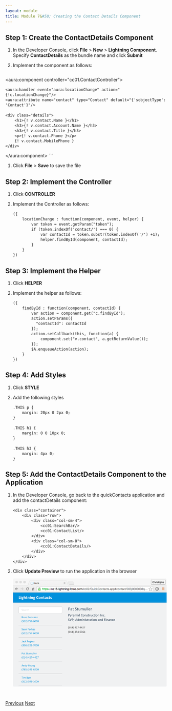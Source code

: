 ```yaml
---
layout: module
title: Module 7&#58; Creating the Contact Details Component
---
```


## Step 1: Create the ContactDetails Component

1. In the Developer Console, click **File** > **New** > **Lightning Component**. Specify **ContactDetails** as the bundle name and click **Submit**

1. Implement the component as follows:

    ```
<aura:component controller="cc01.ContactController">

    <aura:handler event="aura:locationChange" action="{!c.locationChange}"/>
    <aura:attribute name="contact" type="Contact" default="{'sobjectType': 'Contact'}"/>

    <div class="details">
        <h1>{! v.contact.Name }</h1>
        <h3>{! v.contact.Account.Name }</h3>
        <h3>{! v.contact.Title }</h3>
        <p>{! v.contact.Phone }</p>
        {! v.contact.MobilePhone }
    </div>

</aura:component>
    ```

1. Click **File** > **Save** to save the file


## Step 2: Implement the Controller

1. Click **CONTROLLER**


1. Implement the Controller as follows:

    ```
    ({
        locationChange : function(component, event, helper) {
            var token = event.getParam("token");
            if (token.indexOf('contact/') === 0) {
                var contactId = token.substr(token.indexOf('/') +1);
                helper.findById(component, contactId);
            }
        }
    })
    ```

## Step 3: Implement the Helper

1. Click **HELPER**

1. Implement the helper as follows:

    ```
    ({
        findById : function(component, contactId) {
            var action = component.get("c.findById");
            action.setParams({
              "contactId": contactId
            });
            action.setCallback(this, function(a) {
                component.set("v.contact", a.getReturnValue());
            });
            $A.enqueueAction(action);
        }
    })
    ```

## Step 4: Add Styles

1. Click **STYLE**

1. Add the following styles

    ```
    .THIS p {
        margin: 20px 0 2px 0;
    }

    .THIS h1 {
        margin: 0 0 10px 0;
    }

    .THIS h3 {
        margin: 4px 0;
    }
    ```

## Step 5: Add the ContactDetails Component to the Application

1. In the Developer Console, go back to the quickContacts application and add the contactDetails component:

    ```
    <div class="container">
        <div class="row">
            <div class="col-sm-4">
                <cc01:SearchBar/>
                <cc01:ContactList/>
            </div>
            <div class="col-sm-8">
                <cc01:ContactDetails/>
            </div>
        </div>
    </div>
    ```

1. Click **Update Preview** to run the application in the browser

    ![](images/app-v5.png)




<div class="row" style="margin-top:40px;">
<div class="col-sm-12">
<a href="create-searchbar-component.html" class="btn btn-default"><i class="glyphicon glyphicon-chevron-left"></i> Previous</a>
<a href="next.html" class="btn btn-default pull-right">Next <i class="glyphicon glyphicon-chevron-right"></i></a>
</div>
</div>
